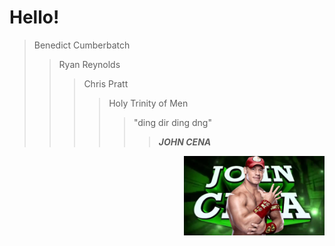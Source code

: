 # Hello!
> Benedict Cumberbatch
>> Ryan Reynolds
>>> Chris Pratt
>>>> Holy Trinity of Men
>>>>> "ding dir ding dng"
>>>>>> ***JOHN CENA***
>>>>>>> [logo]: https://beccaerka.github.io/blog/image.png "Logo Title Text 2"
<img src="blog/image.png"
     alt="Markdown Monster icon"
     style="float: left; margin-right: 10px;" />
